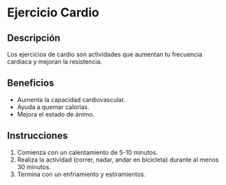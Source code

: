 # Ejercicio Cardio

## Descripción
Los ejercicios de cardio son actividades que aumentan tu frecuencia cardíaca y mejoran la resistencia.


## Beneficios
- Aumenta la capacidad cardiovascular.
- Ayuda a quemar calorías.
- Mejora el estado de ánimo.

## Instrucciones
1. Comienza con un calentamiento de 5-10 minutos.
2. Realiza la actividad (correr, nadar, andar en bicicleta) durante al menos 30 minutos.
3. Termina con un enfriamiento y estiramientos.
